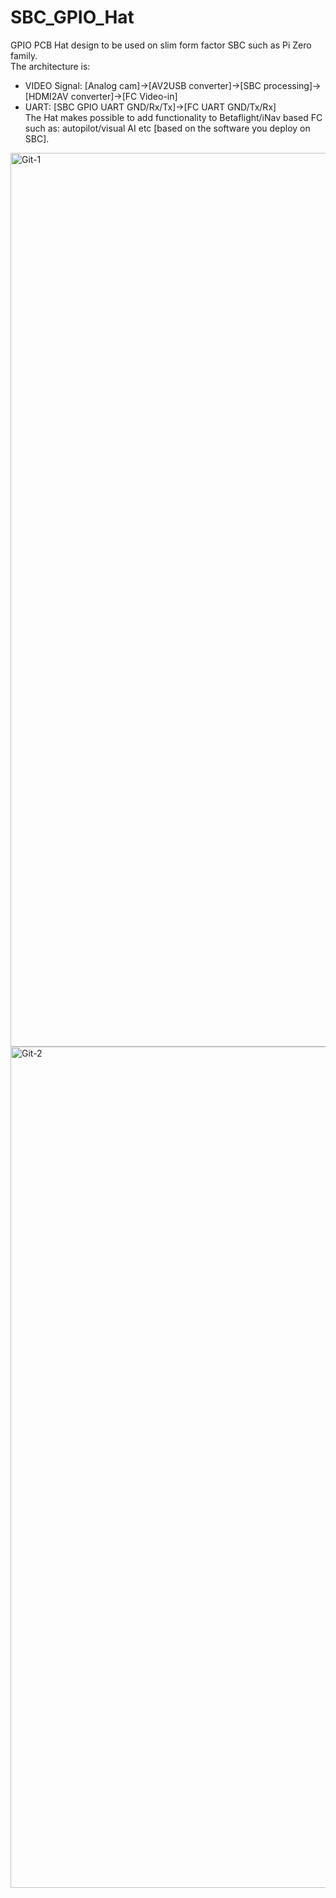 # SBC_GPIO_Hat

GPIO PCB Hat design to be used on slim form factor SBC such as Pi Zero family.<br> 
The architecture is:<br> 
- VIDEO Signal: [Analog cam]->[AV2USB converter]->[SBC processing]->[HDMI2AV converter]->[FC Video-in] <br>
- UART: [SBC GPIO UART GND/Rx/Tx]->[FC UART GND/Tx/Rx] <br>
The Hat makes possible to add functionality to Betaflight/iNav based FC such as: autopilot/visual AI etc [based on the software you deploy on SBC].
<img width="1430" alt="Git-1" src="https://github.com/user-attachments/assets/6be5660e-a38b-4bfa-9094-bb598695eb53" />
<img width="1346" alt="Git-2" src="https://github.com/user-attachments/assets/e13ba533-d870-47a3-937d-d5ce8fe62537" />

